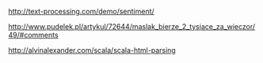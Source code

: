 http://text-processing.com/demo/sentiment/

http://www.pudelek.pl/artykul/72644/maslak_bierze_2_tysiace_za_wieczor/49/#comments

http://alvinalexander.com/scala/scala-html-parsing
